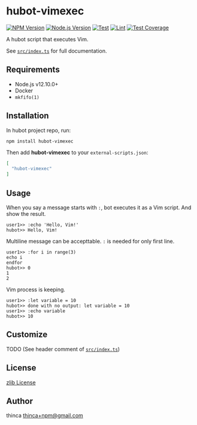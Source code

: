 # hubot-vimexec

[![NPM Version][npm-image]][npm-url]
[![Node.js Version][node-version-image]][node-version-url]
[![Test][test-ci-badge]][test-ci-action]
[![Lint][lint-ci-badge]][lint-ci-action]
[![Test Coverage][codecov-image]][codecov-url]


A hubot script that executes Vim.

See [`src/index.ts`](src/index.ts) for full documentation.


## Requirements

- Node.js v12.10.0+
- Docker
- `mkfifo(1)`


## Installation

In hubot project repo, run:

`npm install hubot-vimexec`

Then add **hubot-vimexec** to your `external-scripts.json`:

```json
[
  "hubot-vimexec"
]
```


## Usage

When you say a message starts with `:`, bot executes it as a Vim script.  And show the result.

```
user1>> :echo 'Hello, Vim!'
hubot>> Hello, Vim!
```

Multiline message can be accepttable.
`:` is needed for only first line.

```
user1>> :for i in range(3)
echo i
endfor
hubot>> 0
1
2
```

Vim process is keeping.

```
user1>> :let variable = 10
hubot>> done with no output: let variable = 10
user1>> :echo variable
hubot>> 10
```


## Customize

TODO (See header comment of [`src/index.ts`](src/index.ts))


## License

[zlib License](LICENSE.txt)


## Author

thinca <thinca+npm@gmail.com>


[npm-image]: https://img.shields.io/npm/v/hubot-vimexec.svg
[npm-url]: https://npmjs.org/package/hubot-vimexec
[node-version-image]: https://img.shields.io/node/v/hubot-vimexec.svg
[node-version-url]: https://nodejs.org/en/download/
[test-ci-badge]: ./../../workflows/Test/badge.svg
[test-ci-action]: ./../../actions?query=workflow%3ATest
[lint-ci-badge]: ./../../workflows/Lint/badge.svg
[lint-ci-action]: ./../../actions?query=workflow%3ALint
[codecov-image]: https://codecov.io/gh/thinca/hubot-vimexec/branch/master/graph/badge.svg
[codecov-url]: https://codecov.io/gh/thinca/hubot-vimexec
